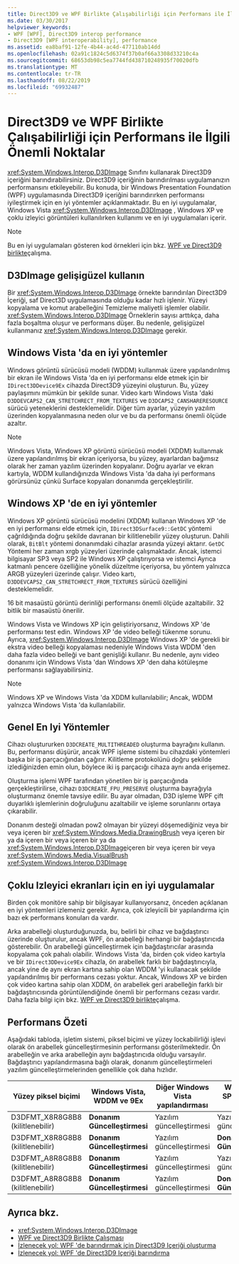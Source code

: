 ```yaml
---
title: Direct3D9 ve WPF Birlikte Çalışabilirliği için Performans ile İlgili Önemli Noktalar
ms.date: 03/30/2017
helpviewer_keywords:
- WPF [WPF], Direct3D9 interop performance
- Direct3D9 [WPF interoperability], performance
ms.assetid: ea8baf91-12fe-4b44-ac4d-477110ab14dd
ms.openlocfilehash: 02a91c1824c5d6374f37b0af66a3308d33210c4a
ms.sourcegitcommit: 68653db98c5ea7744fd438710248935f70020dfb
ms.translationtype: MT
ms.contentlocale: tr-TR
ms.lasthandoff: 08/22/2019
ms.locfileid: "69932487"
---
```

# <a name="performance-considerations-for-direct3d9-and-wpf-interoperability"></a>Direct3D9 ve WPF Birlikte Çalışabilirliği için Performans ile İlgili Önemli Noktalar
<xref:System.Windows.Interop.D3DImage> Sınıfını kullanarak Direct3D9 içeriğini barındırabilirsiniz. Direct3D9 içeriğinin barındırılması uygulamanızın performansını etkileyebilir. Bu konuda, bir Windows Presentation Foundation (WPF) uygulamasında Direct3D9 içeriğini barındırırken performansı iyileştirmek için en iyi yöntemler açıklanmaktadır. Bu en iyi uygulamalar, Windows Vista <xref:System.Windows.Interop.D3DImage> , Windows XP ve çoklu izleyici görüntüleri kullanılırken kullanımı ve en iyi uygulamaları içerir.  
  
> [!NOTE]
> Bu en iyi uygulamaları gösteren kod örnekleri için bkz. [WPF ve Direct3D9 birlikte](wpf-and-direct3d9-interoperation.md)çalışma.  
  
## <a name="use-d3dimage-sparingly"></a>D3DImage gelişigüzel kullanın  
 Bir <xref:System.Windows.Interop.D3DImage> örnekte barındırılan Direct3D9 İçeriği, saf Direct3D uygulamasında olduğu kadar hızlı işlenir. Yüzeyi kopyalama ve komut arabelleğini Temizleme maliyetli işlemler olabilir. <xref:System.Windows.Interop.D3DImage> Örneklerin sayısı arttıkça, daha fazla boşaltma oluşur ve performans düşer. Bu nedenle, gelişigüzel kullanmanız <xref:System.Windows.Interop.D3DImage> gerekir.  
  
## <a name="best-practices-on-windows-vista"></a>Windows Vista 'da en iyi yöntemler  
 Windows görüntü sürücüsü modeli (WDDM) kullanmak üzere yapılandırılmış bir ekran ile Windows Vista 'da en iyi performansı elde etmek için bir `IDirect3DDevice9Ex` cihazda Direct3D9 yüzeyini oluşturun. Bu, yüzey paylaşımını mümkün bir şekilde sunar. Video kartı Windows Vista 'daki `D3DDEVCAPS2_CAN_STRETCHRECT_FROM_TEXTURES` ve `D3DCAPS2_CANSHARERESOURCE` sürücü yeteneklerini desteklemelidir. Diğer tüm ayarlar, yüzeyin yazılım üzerinden kopyalanmasına neden olur ve bu da performansı önemli ölçüde azaltır.  
  
> [!NOTE]
> Windows Vista, Windows XP görüntü sürücüsü modeli (XDDM) kullanmak üzere yapılandırılmış bir ekran içeriyorsa, bu yüzey, ayarlardan bağımsız olarak her zaman yazılım üzerinden kopyalanır. Doğru ayarlar ve ekran kartıyla, WDDM kullandığınızda Windows Vista 'da daha iyi performans görürsünüz çünkü Surface kopyaları donanımda gerçekleştirilir.  
  
## <a name="best-practices-on-windows-xp"></a>Windows XP 'de en iyi yöntemler  
 Windows XP görüntü sürücüsü modelini (XDDM) kullanan Windows XP 'de en iyi performansı elde etmek için, `IDirect3DSurface9::GetDC` yöntemi çağrıldığında doğru şekilde davranan bir kilitlenebilir yüzey oluşturun. Dahili olarak, `BitBlt` yöntemi donanımdaki cihazlar arasında yüzeyi aktarır. `GetDC` Yöntemi her zaman xrgb yüzeyleri üzerinde çalışmaktadır. Ancak, istemci bilgisayar SP3 veya SP2 ile Windows XP çalıştırıyorsa ve istemci Ayrıca katmanlı pencere özelliğine yönelik düzeltme içeriyorsa, bu yöntem yalnızca ARGB yüzeyleri üzerinde çalışır. Video kartı, `D3DDEVCAPS2_CAN_STRETCHRECT_FROM_TEXTURES` sürücü özelliğini desteklemelidir.  
  
 16 bit masaüstü görüntü derinliği performansı önemli ölçüde azaltabilir. 32 bitlik bir masaüstü önerilir.  
  
 Windows Vista ve Windows XP için geliştiriyorsanız, Windows XP 'de performansı test edin. Windows XP 'de video belleği tükenme sorunu. Ayrıca, <xref:System.Windows.Interop.D3DImage> Windows XP 'de gerekli bir ekstra video belleği kopyalaması nedeniyle Windows Vista WDDM 'den daha fazla video belleği ve bant genişliği kullanır. Bu nedenle, aynı video donanımı için Windows Vista 'dan Windows XP 'den daha kötüleşme performansı sağlayabilirsiniz.  
  
> [!NOTE]
> Windows XP ve Windows Vista 'da XDDM kullanılabilir; Ancak, WDDM yalnızca Windows Vista 'da kullanılabilir.  
  
## <a name="general-best-practices"></a>Genel En Iyi Yöntemler  
 Cihazı oluştururken `D3DCREATE_MULTITHREADED` oluşturma bayrağını kullanın. Bu, performansı düşürür, ancak WPF işleme sistemi bu cihazdaki yöntemleri başka bir iş parçacığından çağırır. Kilitleme protokolünü doğru şekilde izlediğinizden emin olun, böylece iki iş parçacığı cihaza aynı anda erişemez.  
  
 Oluşturma işlemi WPF tarafından yönetilen bir iş parçacığında gerçekleştirilirse, cihazı `D3DCREATE_FPU_PRESERVE` oluşturma bayrağıyla oluşturmanız önemle tavsiye edilir. Bu ayar olmadan, D3D işleme WPF çift duyarlıklı işlemlerinin doğruluğunu azaltabilir ve işleme sorunlarını ortaya çıkarabilir.  
  
 Donanım desteği olmadan pow2 olmayan bir yüzeyi döşemediğiniz veya bir veya içeren bir <xref:System.Windows.Media.DrawingBrush> veya içeren bir ya da içeren bir veya içeren bir ya da <xref:System.Windows.Interop.D3DImage>içeren bir veya içeren bir veya <xref:System.Windows.Media.VisualBrush> <xref:System.Windows.Interop.D3DImage>  
  
## <a name="best-practices-for-multi-monitor-displays"></a>Çoklu Izleyici ekranları için en iyi uygulamalar  
 Birden çok monitöre sahip bir bilgisayar kullanıyorsanız, önceden açıklanan en iyi yöntemleri izlemeniz gerekir. Ayrıca, çok izleyicili bir yapılandırma için bazı ek performans konuları da vardır.  
  
 Arka arabelleği oluşturduğunuzda, bu, belirli bir cihaz ve bağdaştırıcı üzerinde oluşturulur, ancak WPF, ön arabelleği herhangi bir bağdaştırıcıda gösterebilir. Ön arabelleği güncelleştirmek için bağdaştırıcılar arasında kopyalama çok pahalı olabilir. Windows Vista 'da, birden çok video kartıyla ve bir `IDirect3DDevice9Ex` cihazla, ön arabellek farklı bir bağdaştırıcıyla, ancak yine de aynı ekran kartına sahip olan WDDM 'yi kullanacak şekilde yapılandırılmış bir performans cezası yoktur. Ancak, Windows XP ve birden çok video kartına sahip olan XDDM, ön arabellek geri arabelleğin farklı bir bağdaştırıcısında görüntülendiğinde önemli bir performans cezası vardır. Daha fazla bilgi için bkz. [WPF ve Direct3D9 birlikte](wpf-and-direct3d9-interoperation.md)çalışma.  
  
## <a name="performance-summary"></a>Performans Özeti  
 Aşağıdaki tabloda, işletim sistemi, piksel biçimi ve yüzey lockabilirliği işlevi olarak ön arabellek güncelleştirmesinin performansı gösterilmektedir. Ön arabelleğin ve arka arabelleğin aynı bağdaştırıcıda olduğu varsayılır. Bağdaştırıcı yapılandırmasına bağlı olarak, donanım güncelleştirmeleri yazılım güncelleştirmelerinden genellikle çok daha hızlıdır.  
  
|Yüzey piksel biçimi|Windows Vista, WDDM ve 9Ex|Diğer Windows Vista yapılandırması|Windows XP SP3 veya SP2 w/Hotfix|Windows XP SP2|  
|--------------------------|---------------------------------|----------------------------------------|--------------------------------------|--------------------|  
|D3DFMT_X8R8G8B8 (kilitlenebilir)|**Donanım Güncelleştirmesi**|Yazılım güncelleştirmesi|Yazılım güncelleştirmesi|Yazılım güncelleştirmesi|  
|D3DFMT_X8R8G8B8 (kilitlenebilir)|**Donanım Güncelleştirmesi**|Yazılım güncelleştirmesi|**Donanım Güncelleştirmesi**|**Donanım Güncelleştirmesi**|  
|D3DFMT_A8R8G8B8 (kilitlenebilir)|**Donanım Güncelleştirmesi**|Yazılım güncelleştirmesi|Yazılım güncelleştirmesi|Yazılım güncelleştirmesi|  
|D3DFMT_A8R8G8B8 (kilitlenebilir)|**Donanım Güncelleştirmesi**|Yazılım güncelleştirmesi|**Donanım Güncelleştirmesi**|Yazılım güncelleştirmesi|  
  
## <a name="see-also"></a>Ayrıca bkz.

- <xref:System.Windows.Interop.D3DImage>
- [WPF ve Direct3D9 Birlikte Çalışması](wpf-and-direct3d9-interoperation.md)
- [İzlenecek yol: WPF 'de barındırmak için Direct3D9 Içeriği oluşturma](walkthrough-creating-direct3d9-content-for-hosting-in-wpf.md)
- [İzlenecek yol: WPF 'de Direct3D9 Içeriği barındırma](walkthrough-hosting-direct3d9-content-in-wpf.md)
